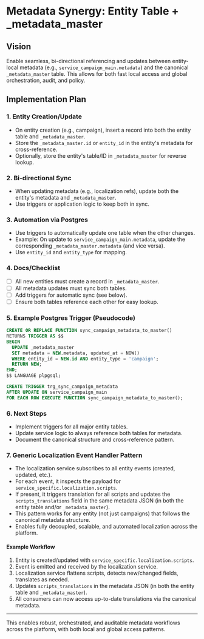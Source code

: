 # Metadata Synergy: Entity Table + \_metadata_master

## Vision

Enable seamless, bi-directional referencing and updates between entity-local metadata (e.g.,
`service_campaign_main.metadata`) and the canonical `_metadata_master` table. This allows for both
fast local access and global orchestration, audit, and policy.

## Implementation Plan

### 1. Entity Creation/Update

- On entity creation (e.g., campaign), insert a record into both the entity table and
  `_metadata_master`.
- Store the `_metadata_master.id` or `entity_id` in the entity's metadata for cross-reference.
- Optionally, store the entity's table/ID in `_metadata_master` for reverse lookup.

### 2. Bi-directional Sync

- When updating metadata (e.g., localization refs), update both the entity's metadata and
  `_metadata_master`.
- Use triggers or application logic to keep both in sync.

### 3. Automation via Postgres

- Use triggers to automatically update one table when the other changes.
- Example: On update to `service_campaign_main.metadata`, update the corresponding
  `_metadata_master.metadata` (and vice versa).
- Use `entity_id` and `entity_type` for mapping.

### 4. Docs/Checklist

- [ ] All new entities must create a record in `_metadata_master`.
- [ ] All metadata updates must sync both tables.
- [ ] Add triggers for automatic sync (see below).
- [ ] Ensure both tables reference each other for easy lookup.

### 5. Example Postgres Trigger (Pseudocode)

```sql
CREATE OR REPLACE FUNCTION sync_campaign_metadata_to_master()
RETURNS TRIGGER AS $$
BEGIN
  UPDATE _metadata_master
  SET metadata = NEW.metadata, updated_at = NOW()
  WHERE entity_id = NEW.id AND entity_type = 'campaign';
  RETURN NEW;
END;
$$ LANGUAGE plpgsql;

CREATE TRIGGER trg_sync_campaign_metadata
AFTER UPDATE ON service_campaign_main
FOR EACH ROW EXECUTE FUNCTION sync_campaign_metadata_to_master();
```

### 6. Next Steps

- Implement triggers for all major entity tables.
- Update service logic to always reference both tables for metadata.
- Document the canonical structure and cross-reference pattern.

### 7. Generic Localization Event Handler Pattern

- The localization service subscribes to all entity events (created, updated, etc.).
- For each event, it inspects the payload for `service_specific.localization.scripts`.
- If present, it triggers translation for all scripts and updates the `scripts_translations` field
  in the same metadata JSON (in both the entity table and/or `_metadata_master`).
- This pattern works for any entity (not just campaigns) that follows the canonical metadata
  structure.
- Enables fully decoupled, scalable, and automated localization across the platform.

#### Example Workflow

1. Entity is created/updated with `service_specific.localization.scripts`.
2. Event is emitted and received by the localization service.
3. Localization service flattens scripts, detects new/changed fields, translates as needed.
4. Updates `scripts_translations` in the metadata JSON (in both the entity table and
   `_metadata_master`).
5. All consumers can now access up-to-date translations via the canonical metadata.

---

This enables robust, orchestrated, and auditable metadata workflows across the platform, with both
local and global access patterns.
